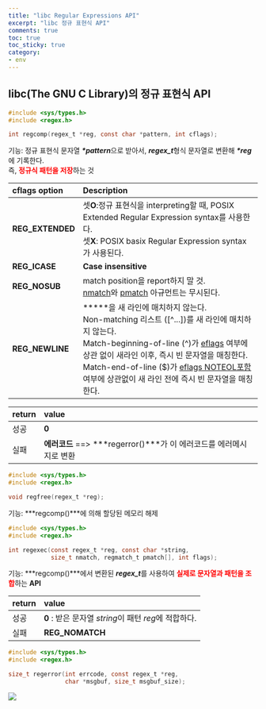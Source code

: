 ```yaml
---
title: "libc Regular Expressions API"
excerpt: "libc 정규 표현식 API"
comments: true
toc: true
toc_sticky: true
category:
- env
---
```

## libc(The GNU C Library)의 정규 표현식 API

```c
#include <sys/types.h>
#include <regex.h>

int regcomp(regex_t *reg, const char *pattern, int cflags);
```
기능:  정규 표현식 문자열 ***\*pattern***으로 받아서, ***regex_t***형식 문자열로 변환해 ***\*reg***에 기록한다.<br>즉, <span style="color:red">**정규식 패턴을 저장**</span>하는 것
  
cflags option|Description
:---|:---
**REG\_EXTENDED**|셋**O**:정규 표현식을 interpreting할 때, POSIX Extended Regular Expression syntax를 사용한다.<br>셋**X**: POSIX basix Regular Expression syntax가 사용된다.
**REG\_ICASE**|**Case insensitive**
**REG\_NOSUB**|match position을 report하지 말 것.<br> <U>nmatch</U>와 <U>pmatch</U> 아규먼트는 무시된다.
**REG\_NEWLINE**|**\***을 새 라인에 매치하지 않는다.<br>Non-matching 리스트 (\[^...\])를 새 라인에 매치하지 않는다.<br>Match-beginning-of-line (^)가 <U>eflags</U> 여부에 상관 없이 새라인 이후, 즉시 빈 문자열을 매칭한다.<br>Match-end-of-line ($)가 <U>eflags NOTEOL포함</U> 여부에 상관없이 새 라인 전에 즉시 빈 문자열을 매칭한다.
  

return|value
:---|:---
성공|**0**
실패|**에러코드** ==> ***regerror()***가 이 에러코드를 에러메시지로 변환
  
```c
#include <sys/types.h>
#include <regex.h>

void regfree(regex_t *reg);
```
기능: ***regcomp()***에 의해 할당된 메모리 해제
  
   
```c
#include <sys/types.h>
#include <regex.h>

int regexec(const regex_t *reg, const char *string,
			size_t nmatch, regmatch_t pmatch[], int flags);
```
기능: ***regcomp()***에서 변환된 ***regex_t***를 사용하여 <span style="color:red">**실제로 문자열과 패턴을 조합**</span>하는 **API**  

return|value
:---|:---
성공|**0** : 받은 문자열 *string*이 패턴 *reg*에 적합하다.
실패|**REG\_NOMATCH**
  
  
```c
#include <sys/types.h>
#include <regex.h>

size_t regerror(int errcode, const regex_t *reg,
				char *msgbuf, size_t msgbuf_size);
```
  
<img src="img1.png">
